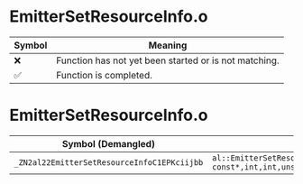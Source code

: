 # EmitterSetResourceInfo.o
| Symbol | Meaning 
| ------------- | ------------- 
| :x: | Function has not yet been started or is not matching. 
| :white_check_mark: | Function is completed. 


# EmitterSetResourceInfo.o
| Symbol (Demangled) | Symbol (Mangled) | Decompiled? |
| ------------- |  ------------- | ------------- |
| `_ZN2al22EmitterSetResourceInfoC1EPKciijbb` | `al::EmitterSetResourceInfo::EmitterSetResourceInfo(char const*,int,int,unsigned int,bool,bool)` | :white_check_mark: |
